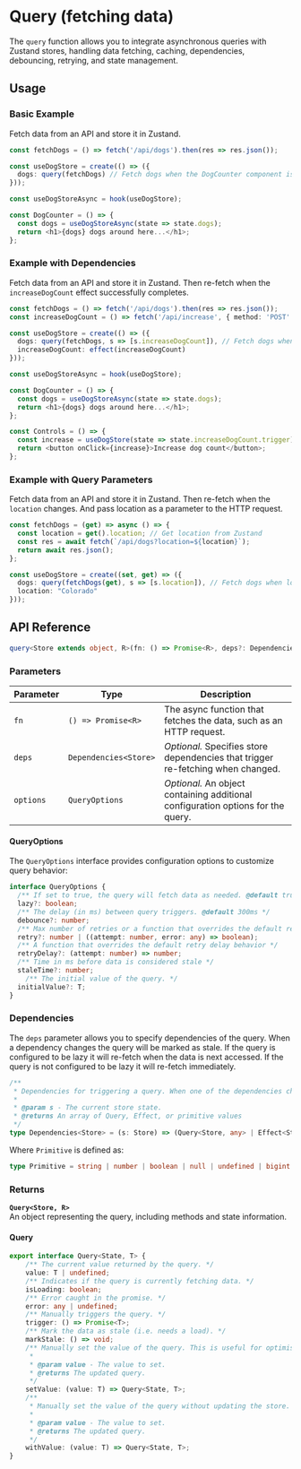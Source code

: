 # Query (fetching data)

The `query` function allows you to integrate asynchronous queries with Zustand stores, handling data fetching, caching, dependencies, debouncing, retrying, and state management.

## Usage
### Basic Example

Fetch data from an API and store it in Zustand.

```typescript
const fetchDogs = () => fetch('/api/dogs').then(res => res.json());

const useDogStore = create(() => ({
  dogs: query(fetchDogs) // Fetch dogs when the DogCounter component is mounted
}));

const useDogStoreAsync = hook(useDogStore);

const DogCounter = () => {
  const dogs = useDogStoreAsync(state => state.dogs);
  return <h1>{dogs} dogs around here...</h1>;
};
```

### Example with Dependencies

Fetch data from an API and store it in Zustand. Then re-fetch when the `increaseDogCount` effect successfully completes.

```typescript
const fetchDogs = () => fetch('/api/dogs').then(res => res.json());
const increaseDogCount = () => fetch('/api/increase', { method: 'POST' });

const useDogStore = create(() => ({
  dogs: query(fetchDogs, s => [s.increaseDogCount]), // Fetch dogs when increaseDogCount effect completes
  increaseDogCount: effect(increaseDogCount)
}));

const useDogStoreAsync = hook(useDogStore);

const DogCounter = () => {
  const dogs = useDogStoreAsync(state => state.dogs);
  return <h1>{dogs} dogs around here...</h1>;
};

const Controls = () => {
  const increase = useDogStore(state => state.increaseDogCount.trigger);
  return <button onClick={increase}>Increase dog count</button>;
};
```

### Example with Query Parameters

Fetch data from an API and store it in Zustand. Then re-fetch when the `location` changes. And pass location as a parameter to the HTTP request.

```typescript
const fetchDogs = (get) => async () => {
  const location = get().location; // Get location from Zustand
  const res = await fetch(`/api/dogs?location=${location}`);
  return await res.json();
};

const useDogStore = create((set, get) => ({
  dogs: query(fetchDogs(get), s => [s.location]), // Fetch dogs when location changes
  location: "Colorado"
}));
```

## API Reference

```typescript
query<Store extends object, R>(fn: () => Promise<R>, deps?: Dependencies<Store>): Query<Store, R>;
```

### Parameters

| Parameter | Type | Description |
|-----------|------|-------------|
| `fn` | `() => Promise<R>` | The async function that fetches the data, such as an HTTP request. |
| `deps` | `Dependencies<Store>` | *Optional.* Specifies store dependencies that trigger re-fetching when changed. |
| `options` | `QueryOptions` | *Optional.* An object containing additional configuration options for the query. |

#### QueryOptions
The `QueryOptions` interface provides configuration options to customize query behavior:

```typescript
interface QueryOptions {
  /** If set to true, the query will fetch data as needed. @default true */
  lazy?: boolean;
  /** The delay (in ms) between query triggers. @default 300ms */
  debounce?: number;
  /** Max number of retries or a function that overrides the default retry behavior */
  retry?: number | ((attempt: number, error: any) => boolean);
  /** A function that overrides the default retry delay behavior */
  retryDelay?: (attempt: number) => number;
  /** Time in ms before data is considered stale */
  staleTime?: number;
    /** The initial value of the query. */
  initialValue?: T;
}
```

### Dependencies

The `deps` parameter allows you to specify dependencies of the query. When a dependency changes the query will be marked as stale. If the query is configured to be lazy it will re-fetch when the data is next accessed. If the query is not configured to be lazy it will re-fetch immediately.

```typescript
/**
 * Dependencies for triggering a query. When one of the dependencies changes the query will be triggered.
 *
 * @param s - The current store state.
 * @returns An array of Query, Effect, or primitive values
 */
type Dependencies<Store> = (s: Store) => (Query<Store, any> | Effect<Store, any> | Primitive)[];
```

Where `Primitive` is defined as:

```typescript
type Primitive = string | number | boolean | null | undefined | bigint | symbol;
```

### Returns

**`Query<Store, R>`**  
An object representing the query, including methods and state information.

#### Query

```typescript
export interface Query<State, T> {
    /** The current value returned by the query. */
    value: T | undefined;
    /** Indicates if the query is currently fetching data. */
    isLoading: boolean;
    /** Error caught in the promise. */
    error: any | undefined;
    /** Manually triggers the query. */
    trigger: () => Promise<T>;
    /** Mark the data as stale (i.e. needs a load). */
    markStale: () => void;
    /** Manually set the value of the query. This is useful for optimistic updates, setting initial values, or setting values loaded in server components.
     * 
     * @param value - The value to set.
     * @returns The updated query.
     */
    setValue: (value: T) => Query<State, T>; 
    /** 
     * Manually set the value of the query without updating the store. This is useful for batch updates when you want to make changes to multiple parts of the store then do one update.
     * 
     * @param value - The value to set.
     * @returns The updated query.
     */
    withValue: (value: T) => Query<State, T>; 
}
```